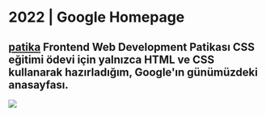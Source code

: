 # 2022 | Google Homepage
## [patika](https://www.patika.dev) Frontend Web Development Patikası CSS eğitimi ödevi için yalnızca HTML ve CSS kullanarak hazırladığım, Google'ın günümüzdeki anasayfası.

![](https://prnt.sc/_Z_Hl-9oaad-)
